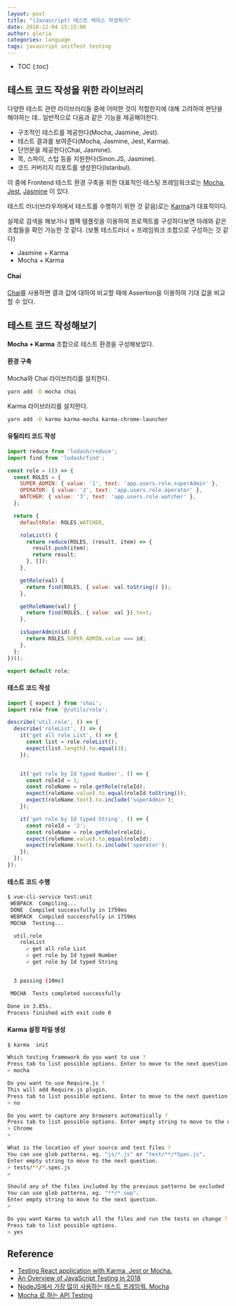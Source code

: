 ```yaml
---
layout: post
title: "(Javascript) 테스트 케이스 작성하기"
date: 2018-12-04 15:15:00
author: gloria
categories: language
tags: javascript unitTest testing
---
```


* TOC
{:toc}


## 테스트 코드 작성을 위한 라이브러리
다양한 테스트 관련 라이브러리들 중에 어떠한 것이 적합한지에 대해 고려하여 판단을 해야하는 데..
일반적으로 다음과 같은 기능을 제공해야한다.
- 구조적인 테스트를 제공한다(Mocha, Jasmine, Jest).
- 테스트 결과를 보여준다(Mocha, Jasmine, Jest, Karma).
- 단언문을 제공한다(Chai, Jasmine).
- 목, 스파이, 스텁 등을 지원한다(Sinon.JS, Jasmine).
- 코드 커버리지 리포트를 생성한다(Istanbul).

이 중에 Frontend 테스트 환경 구축을 위한 대표적인 테스팅 프레임워크로는 [Mocha](https://github.com/mochajs/mocha), [Jest](https://github.com/facebook/jest), [Jasmine](https://github.com/jasmine/jasmine) 이 있다.

테스트 러너(브라우저에서 테스트를 수행하기 위한 것 같음)로는 [Karma](https://karma-runner.github.io/latest/index.html)가 대표적이다.

실제로 검색을 해보거나 웹팩 템플릿을 이용하여 프로젝트를 구성하다보면 아래와 같은 조합들을 확인 가능한 것 같다. (보통 테스트러너 + 프레임워크 조합으로 구성하는 것 같다)
- Jasmine + Karma
- Mocha + Karma

#### Chai
[Chai](https://www.chaijs.com/)를 사용하면 결과 값에 대하여 비교할 때에 Assertion을 이용하여 기대 값을 비교할 수 있다.

## 테스트 코드 작성해보기

**Mocha + Karma** 조합으로 테스트 환경을 구성해보았다.

#### 환경 구축
Mocha와 Chai 라이브러리를 설치한다.
```bash
yarn add -D mocha chai
```

Karma 라이브러리를 설치한다. 
```bash
yarn add -D karma karma-mocha karma-chrome-launcher
```

#### 유틸리티 코드 작성
```javascript
import reduce from 'lodash/reduce';
import find from 'lodash/find';

const role = (() => {
  const ROLES = {
    SUPER_ADMIN: { value: '1', text: 'app.users.role.superAdmin' },
    OPERATOR: { value: '2', text: 'app.users.role.operator' },
    WATCHER: { value: '3', text: 'app.users.role.watcher' },
  };

  return {
    defaultRole: ROLES.WATCHER,

    roleList() {
      return reduce(ROLES, (result, item) => {
        result.push(item);
        return result;
      }, []);
    },

    getRole(val) {
      return find(ROLES, { value: val.toString() });
    },

    getRoleName(val) {
      return find(ROLES, { value: val }).text;
    },

    isSuperAdmin(id) {
      return ROLES.SUPER_ADMIN.value === id;
    },
  };
})();

export default role;
```

#### 테스트 코드 작성
```javascript
import { expect } from 'chai';
import role from '@/utils/role';

describe('util.role', () => {
  describe('roleList', () => {
    it('get all role List', () => {
      const list = role.roleList();
      expect(list.length).to.equal(3);
    });


    it('get role by Id typed Number', () => {
      const roleId = 1;
      const roleName = role.getRole(roleId);
      expect(roleName.value).to.equal(roleId.toString());
      expect(roleName.text).to.include('superAdmin');
    });

    it('get role by Id typed String', () => {
      const roleId = '2';
      const roleName = role.getRole(roleId);
      expect(roleName.value).to.equal(roleId);
      expect(roleName.text).to.include('operator');
    });
  });
});
```

#### 테스트 코드 수행
```bash
$ vue-cli-service test:unit
 WEBPACK  Compiling...
 DONE  Compiled successfully in 1759ms
 WEBPACK  Compiled successfully in 1759ms
 MOCHA  Testing...

  util.role
    roleList
      ✓ get all role List
      ✓ get role by Id typed Number
      ✓ get role by Id typed String


  3 passing (10ms)

 MOCHA  Tests completed successfully

Done in 3.85s.
Process finished with exit code 0
```

#### Karma 설정 파일 생성
```bash
$ karma  init

Which testing framework do you want to use ?
Press tab to list possible options. Enter to move to the next question.
> mocha

Do you want to use Require.js ?
This will add Require.js plugin.
Press tab to list possible options. Enter to move to the next question.
> no

Do you want to capture any browsers automatically ?
Press tab to list possible options. Enter empty string to move to the next question.
> Chrome
> 

What is the location of your source and test files ?
You can use glob patterns, eg. "js/*.js" or "test/**/*Spec.js".
Enter empty string to move to the next question.
> tests/**/*.spec.js
> 

Should any of the files included by the previous patterns be excluded ?
You can use glob patterns, eg. "**/*.swp".
Enter empty string to move to the next question.
> 

Do you want Karma to watch all the files and run the tests on change ?
Press tab to list possible options.
> yes
```



## Reference
- [Testing React application with Karma, Jest or Mocha.](https://sungjk.github.io/2017/03/03/testing-react-application.html)
- [An Overview of JavaScript Testing in 2018](https://medium.com/welldone-software/an-overview-of-javascript-testing-in-2018-f68950900bc3)
- [NodeJS에서 가장 많이 사용하는 테스트 프레임웍, Mocha](http://blog.jeonghwan.net/mocha/)
- [Mocha 로 하는 API Testing](https://inspiredjw.com/entry/Mocha-%EB%A1%9C-%ED%95%98%EB%8A%94-API-Testing)